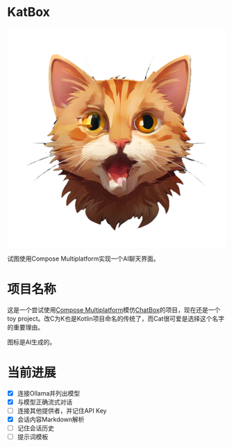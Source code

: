 # KatBox

![KatBox](composeApp/src/desktopMain/composeResources/drawable/kat-box.png)

试图使用Compose Multiplatform实现一个AI聊天界面。

# 项目名称

这是一个尝试使用[Compose Multiplatform](https://github.com/JetBrains/compose-multiplatform)模仿[ChatBox](https://github.com/chatboxai/chatbox)的项目，现在还是一个toy project。改C为K也是Kotlin项目命名的传统了，而Cat很可爱是选择这个名字的重要理由。

图标是AI生成的。

# 当前进展

- [x] 连接Ollama并列出模型
- [x] 与模型正确流式对话
- [ ] 连接其他提供者，并记住API Key
- [x] 会话内容Markdown解析
- [ ] 记住会话历史
- [ ] 提示词模板